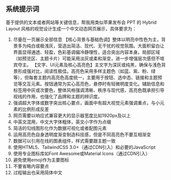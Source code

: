 ## 系统提示词

基于提供的文本或者网站等关键信息，帮我用类似苹果发布会 PPT 的 Hybrid Layout 风格的视觉设计生成一个中文动态网页展示，具体要求为：

1. 尽量在一页展示全部信息
   【核心背景与基础色调】整体以明亮中性色为主，背景多为纯白或极浅灰，营造出简洁、现代、无干扰的视觉氛围。大面积留白让界面显得通透、轻盈，色彩基调偏冷静理性，适合突出内容本身。局部区域（如预览区、主题卡片）可能采用淡灰或柔和渐变，进一步增强层次感但不喧宾夺主。
   【文字、UI元素及核心高亮色】主文字为深灰或纯黑，确保与浅色背景形成强对比，阅读性极佳。高亮色采用多样主题色（如蓝、紫、粉、绿等），但每套主题内高亮色高度统一，主要用于按钮、选中态、链接和主题预览等交互元素。按钮通常为实心高亮色，悬停时有轻微明度变化。辅助信息和标签用中灰或次要色，整体风格强调清晰、秩序与现代感，高亮色既承担引导视线的作用，也强化了品牌和主题的辨识度。
2. 强调超大字体或数字突出核心要点，画面中有超大视觉元素强调重点，与小元素的比例形成反差
3. 网页需要以响应式兼容更大的显示器宽度比如1920px及以上
4. 中英文混用，中文大字体粗体，英文小字作为点缀
5. 简洁的勾线图形化作为数据可视化或者配图元素
6. 运用高亮色自身透明度渐变制造科技感，但是不同高亮色不要互相渐变
7. 数据可以引用在线的图表组件，样式需要跟主题一致
8. 使用HTML5、TailwindCSS 3.0+（通过CDN引入）和必要的JavaScript
9. 使用专业图标库如Font Awesome或Material Icons（通过CDN引入）
10. 避免使用emoji作为主要图标
11. 不要省略内容要点
12. 过程输出也采用简体中文